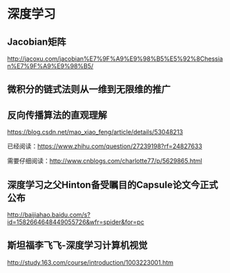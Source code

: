 # 深度学习
## Jacobian矩阵
http://jacoxu.com/jacobian%E7%9F%A9%E9%98%B5%E5%92%8Chessian%E7%9F%A9%E9%98%B5/

## 微积分的链式法则从一维到无限维的推广


## 反向传播算法的直观理解
https://blog.csdn.net/mao_xiao_feng/article/details/53048213

已经阅读：https://www.zhihu.com/question/27239198?rf=24827633

需要仔细阅读：http://www.cnblogs.com/charlotte77/p/5629865.html
## 深度学习之父Hinton备受瞩目的Capsule论文今正式公布
http://baijiahao.baidu.com/s?id=1582664648449055726&wfr=spider&for=pc

## 斯坦福李飞飞-深度学习计算机视觉
http://study.163.com/course/introduction/1003223001.htm

